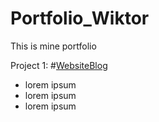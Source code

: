 # Portfolio_Wiktor
This is mine portfolio


Project 1: #[WebsiteBlog](https://github.com/Wiktor-prog/WebsiteBlog) 

* lorem ipsum
* lorem ipsum
* lorem ipsum




